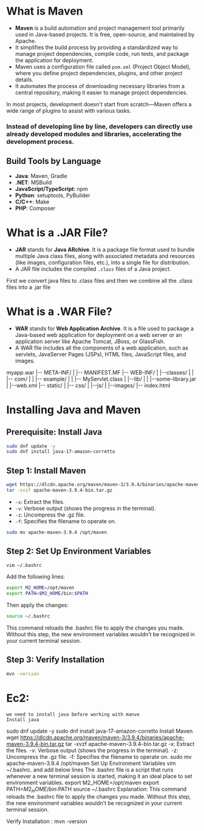 # What is Maven

- **Maven** is a build automation and project management tool primarily used in Java-based projects. It is free, open-source, and maintained by Apache.
- It simplifies the build process by providing a standardized way to manage project dependencies, compile code, run tests, and package the application for deployment.
- Maven uses a configuration file called `pom.xml` (Project Object Model), where you define project dependencies, plugins, and other project details.
- It automates the process of downloading necessary libraries from a central repository, making it easier to manage project dependencies.

In most projects, development doesn't start from scratch—Maven offers a wide range of plugins to assist with various tasks.


### Instead of developing line by line, developers can directly use already developed modules and libraries, accelerating the development process.
## Build Tools by Language

- **Java**: Maven, Gradle
- **.NET**: MSBuild
- **JavaScript/TypeScript**: npm
- **Python**: setuptools, PyBuilder
- **C/C++**: Make
- **PHP**: Composer




# What is a .JAR File?

- **JAR** stands for **Java ARchive**. It is a package file format used to bundle multiple Java class files, along with associated metadata and resources (like images, configuration files, etc.), into a single file for distribution.
- A JAR file includes the compiled `.class` files of a Java project.

First we convert java files to .class files and then we combine all the .class files into a .jar file
# What is a .WAR File?

- **WAR** stands for **Web Application Archive**. It is a file used to package a Java-based web application for deployment on a web server or an application server like Apache Tomcat, JBoss, or GlassFish.
- A WAR file includes all the components of a web application, such as servlets, JavaServer Pages (JSPs), HTML files, JavaScript files, and images.

myapp.war
|-- META-INF/
| |-- MANIFEST.MF
|-- WEB-INF/
| |--classes/
| | |-- com/
| | |-- example/
| | |-- MyServlet.class
| |--lib/
| | |--some-library.jar
| |--web.xml
|-- static/
| |-- css/
| |--js/
| |--images/
|-- index.html





# Installing Java and Maven

## Prerequisite: Install Java
```bash
sudo dnf update -y
sudo dnf install java-17-amazon-corretto
```

## Step 1: Install Maven
```bash
wget https://dlcdn.apache.org/maven/maven-3/3.9.4/binaries/apache-maven-3.9.4-bin.tar.gz
tar -xvzf apache-maven-3.9.4-bin.tar.gz
```
- `-x`: Extract the files.
- `-v`: Verbose output (shows the progress in the terminal).
- `-z`: Uncompress the .gz file.
- `-f`: Specifies the filename to operate on.

```bash
sudo mv apache-maven-3.9.4 /opt/maven
```

## Step 2: Set Up Environment Variables
```bash
vim ~/.bashrc
```
Add the following lines:
```bash
export M2_HOME=/opt/maven
export PATH=$M2_HOME/bin:$PATH
```
Then apply the changes:
```bash
source ~/.bashrc
```
This command reloads the .bashrc file to apply the changes you made. Without this step, the new environment variables wouldn’t be recognized in your current terminal session.

## Step 3: Verify Installation
```bash
mvn -version
```

Ec2:
===
    we need to install java before working with manve
    Install java
sudo dnf update -y
sudo dnf install java-17-amazon-corretto
Install Maven
wget https://dlcdn.apache.org/maven/maven-3/3.9.4/binaries/apache-maven-3.9.4-bin.tar.gz
tar -xvzf apache-maven-3.9.4-bin.tar.gz
        -x: Extract the files.
        -v: Verbose output (shows the progress in the terminal).
        -z: Uncompress the .gz file.
        -f: Specifies the filename to operate on.
sudo mv apache-maven-3.9.4 /opt/maven
Set Up Environment Variables
vim ~/.bashrc. and add below lines
    The .bashrc file is a script that runs whenever a new terminal session is started, making it an ideal place to set environment variables.
export M2_HOME=/opt/maven
export PATH=$M2_HOME/bin:$PATH
source ~/.bashrc
Explanation: This command reloads the .bashrc file to apply the changes you made. Without this step, the new environment variables wouldn’t be recognized in your current terminal session.

Verify Installation : mvn -version